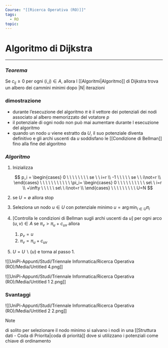 ```yaml
---
Course: "[[Ricerca Operativa (RO)]]"
tags:
  - RO
topic:
---
```



# Algoritmo di Dijkstra
---

### *Teorema*

Se $c_{ij} \geq 0$ per ogni $(i,j)\in A$, allora l [[Algoritmi|Algoritmo]] di Dijkstra trova un albero dei cammini minimi dopo $|N|$ iterazioni

### dimostrazione

- durante l’esecuzione del algoritmo $\pi$ è il vettore dei potenziali dei nodi associato al albero memorizzato del votatore $p$
- il potenziale di ogni nodo non può mai aumentare durante l esecuzione del algoritmo
- quando un nodo $u$ viene estratto da $U$, il suo potenziale diventa definitivo e gli archi uscenti da $u$ soddisfano le [[Condizione di Bellman]] fino alla fine del algoritmo

### *Algoritmo*

1. Inizializza

    $$
    p_i =
    \begin{cases}
    0  \ \ \ \ \ \ \ \ se \ \ i=r \\
    -1  \ \ \ \ \ se \ \ i\not=r \\
    \end{cases}
    \ \ \ \ \ \ \ \ \ \ \
    \pi_i=
    \begin{cases}
    0  \ \ \ \ \ \ \ \ \ \ se\ \  i=r \\
    +\infty  \ \ \ \ \ se\ \ i\not=r \\
    \end{cases}
    \ \ \ \ \ \ \ \ \
    U=N
    $$

2. se $U = \emptyset$ allora stop
3. Seleziona un nodo $u \in U$ con potenziale minimo $u=\arg\min_{i\in U}\pi_i$ 
4. \[Controlla le condizioni di Bellman sugli archi uscenti da $u$\]
per ogni arco $(u,v)\in A$ se $\pi_v > \pi_u +c_{uv}$ allora
    1. $p_v=u$
    2.  $\pi_v=\pi_u+c_{uv}$
5. $U=U\backslash \{u\}$ e torna al passo 1.

![[UniPi-Appunti/Studi/Triennale Informatica/Ricerca Operativa (RO)/Media/Untitled 4.png]]

![[UniPi-Appunti/Studi/Triennale Informatica/Ricerca Operativa (RO)/Media/Untitled 1 2.png]]

### Svantaggi

![[UniPi-Appunti/Studi/Triennale Informatica/Ricerca Operativa (RO)/Media/Untitled 2 2.png]]


> [!note]
> di solito per selezionare il nodo minimo si salvano i nodi in una [[Struttura dati - Coda di Priorita|coda di priorità]] dove si utilizzano i potenziali come chiave di ordinamento 